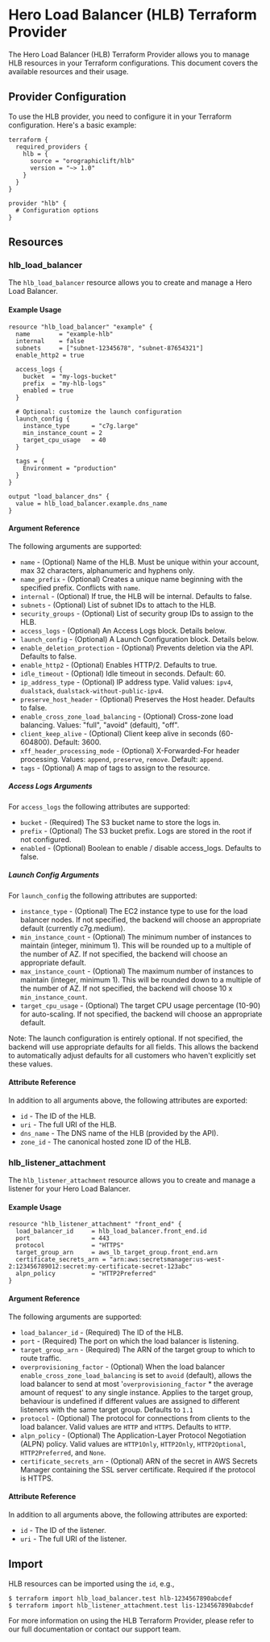 # Hero Load Balancer (HLB) Terraform Provider

The Hero Load Balancer (HLB) Terraform Provider allows you to manage HLB resources in your Terraform configurations. This document covers the available resources and their usage.

## Provider Configuration

To use the HLB provider, you need to configure it in your Terraform configuration. Here's a basic example:

```hcl
terraform {
  required_providers {
    hlb = {
      source = "orographiclift/hlb"
      version = "~> 1.0"
    }
  }
}

provider "hlb" {
  # Configuration options
}
```

## Resources

### hlb_load_balancer

The `hlb_load_balancer` resource allows you to create and manage a Hero Load Balancer.

#### Example Usage

```hcl
resource "hlb_load_balancer" "example" {
  name        = "example-hlb"
  internal    = false
  subnets     = ["subnet-12345678", "subnet-87654321"]
  enable_http2 = true

  access_logs {
    bucket  = "my-logs-bucket"
    prefix  = "my-hlb-logs"
    enabled = true
  }

  # Optional: customize the launch configuration
  launch_config {
    instance_type      = "c7g.large"
    min_instance_count = 2
    target_cpu_usage   = 40
  }

  tags = {
    Environment = "production"
  }
}

output "load_balancer_dns" {
  value = hlb_load_balancer.example.dns_name
}
```

#### Argument Reference

The following arguments are supported:

* `name` - (Optional) Name of the HLB. Must be unique within your account, max 32 characters, alphanumeric and hyphens only.
* `name_prefix` - (Optional) Creates a unique name beginning with the specified prefix. Conflicts with `name`.
* `internal` - (Optional) If true, the HLB will be internal. Defaults to false.
* `subnets` - (Optional) List of subnet IDs to attach to the HLB.
* `security_groups` - (Optional) List of security group IDs to assign to the HLB.
* `access_logs` - (Optional) An Access Logs block. Details below.
* `launch_config` - (Optional) A Launch Configuration block. Details below.
* `enable_deletion_protection` - (Optional) Prevents deletion via the API. Defaults to false.
* `enable_http2` - (Optional) Enables HTTP/2. Defaults to true.
* `idle_timeout` - (Optional) Idle timeout in seconds. Default: 60.
* `ip_address_type` - (Optional) IP address type. Valid values: `ipv4`, `dualstack`, `dualstack-without-public-ipv4`.
* `preserve_host_header` - (Optional) Preserves the Host header. Defaults to false.
* `enable_cross_zone_load_balancing` - (Optional) Cross-zone load balancing. Values: "full", "avoid" (default), "off".
* `client_keep_alive` - (Optional) Client keep alive in seconds (60-604800). Default: 3600.
* `xff_header_processing_mode` - (Optional) X-Forwarded-For header processing. Values: `append`, `preserve`, `remove`. Default: `append`.
* `tags` - (Optional) A map of tags to assign to the resource.

##### Access Logs Arguments

For `access_logs` the following attributes are supported:

* `bucket` - (Required) The S3 bucket name to store the logs in.
* `prefix` - (Optional) The S3 bucket prefix. Logs are stored in the root if not configured.
* `enabled` - (Optional) Boolean to enable / disable access_logs. Defaults to false.

##### Launch Config Arguments

For `launch_config` the following attributes are supported:

* `instance_type` - (Optional) The EC2 instance type to use for the load balancer nodes. If not specified, the backend will choose an appropriate default (currently c7g.medium).
* `min_instance_count` - (Optional) The minimum number of instances to maintain (integer, minimum 1). This will be rounded up to a multiple of the number of AZ. If not specified, the backend will choose an appropriate default.
* `max_instance_count` - (Optional) The maximum number of instances to maintain (integer, minimum 1). This will be rounded down to a multiple of the number of AZ. If not specified, the backend will choose 10 x `min_instance_count`.
* `target_cpu_usage` - (Optional) The target CPU usage percentage (10-90) for auto-scaling. If not specified, the backend will choose an appropriate default.

Note: The launch configuration is entirely optional. If not specified, the backend will use appropriate defaults for all fields. This allows the backend to automatically adjust defaults for all customers who haven't explicitly set these values.

#### Attribute Reference

In addition to all arguments above, the following attributes are exported:

* `id` - The ID of the HLB.
* `uri` - The full URI of the HLB.
* `dns_name` - The DNS name of the HLB (provided by the API).
* `zone_id` - The canonical hosted zone ID of the HLB.

### hlb_listener_attachment

The `hlb_listener_attachment` resource allows you to create and manage a listener for your Hero Load Balancer.

#### Example Usage

```hcl
resource "hlb_listener_attachment" "front_end" {
  load_balancer_id     = hlb_load_balancer.front_end.id
  port                 = 443
  protocol             = "HTTPS"
  target_group_arn     = aws_lb_target_group.front_end.arn
  certificate_secrets_arn = "arn:aws:secretsmanager:us-west-2:123456789012:secret:my-certificate-secret-123abc"
  alpn_policy          = "HTTP2Preferred"
}
```

#### Argument Reference

The following arguments are supported:

* `load_balancer_id` - (Required) The ID of the HLB.
* `port` - (Required) The port on which the load balancer is listening.
* `target_group_arn` - (Required) The ARN of the target group to which to route traffic.
* `overprovisioning_factor` - (Optional) When the load balancer `enable_cross_zone_load_balancing` is set to `avoid` (default), allows the load balancer to send at most '`overprovisioning_factor` * the average amount of request' to any single instance. Applies to the target group, behaviour is undefined if different values are assigned to different listeners with the same target group. Defaults to `1.1`
* `protocol` - (Optional) The protocol for connections from clients to the load balancer. Valid values are `HTTP` and `HTTPS`. Defaults to `HTTP`.
* `alpn_policy` - (Optional) The Application-Layer Protocol Negotiation (ALPN) policy. Valid values are `HTTP1Only`, `HTTP2Only`, `HTTP2Optional`, `HTTP2Preferred`, and `None`.
* `certificate_secrets_arn` - (Optional) ARN of the secret in AWS Secrets Manager containing the SSL server certificate. Required if the protocol is HTTPS.

#### Attribute Reference

In addition to all arguments above, the following attributes are exported:

* `id` - The ID of the listener.
* `uri` - The full URI of the listener.

## Import

HLB resources can be imported using the `id`, e.g.,

```
$ terraform import hlb_load_balancer.test hlb-1234567890abcdef
$ terraform import hlb_listener_attachment.test lis-1234567890abcdef
```

For more information on using the HLB Terraform Provider, please refer to our full documentation or contact our support team.
